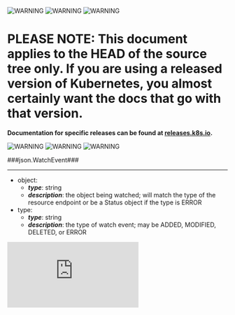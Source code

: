 <!-- BEGIN MUNGE: UNVERSIONED_WARNING -->

<!-- BEGIN STRIP_FOR_RELEASE -->

![WARNING](http://kubernetes.io/img/warning.png)
![WARNING](http://kubernetes.io/img/warning.png)
![WARNING](http://kubernetes.io/img/warning.png)

<h1>PLEASE NOTE: This document applies to the HEAD of the source
tree only. If you are using a released version of Kubernetes, you almost
certainly want the docs that go with that version.</h1>

<strong>Documentation for specific releases can be found at
[releases.k8s.io](http://releases.k8s.io).</strong>

![WARNING](http://kubernetes.io/img/warning.png)
![WARNING](http://kubernetes.io/img/warning.png)
![WARNING](http://kubernetes.io/img/warning.png)

<!-- END STRIP_FOR_RELEASE -->

<!-- END MUNGE: UNVERSIONED_WARNING -->
###json.WatchEvent###

---
* object: 
  * **_type_**: string
  * **_description_**: the object being watched; will match the type of the resource endpoint or be a Status object if the type is ERROR
* type: 
  * **_type_**: string
  * **_description_**: the type of watch event; may be ADDED, MODIFIED, DELETED, or ERROR


<!-- BEGIN MUNGE: GENERATED_ANALYTICS -->
[![Analytics](https://kubernetes-site.appspot.com/UA-36037335-10/GitHub/docs/api-types/v1/json.WatchEvent.md?pixel)]()
<!-- END MUNGE: GENERATED_ANALYTICS -->
